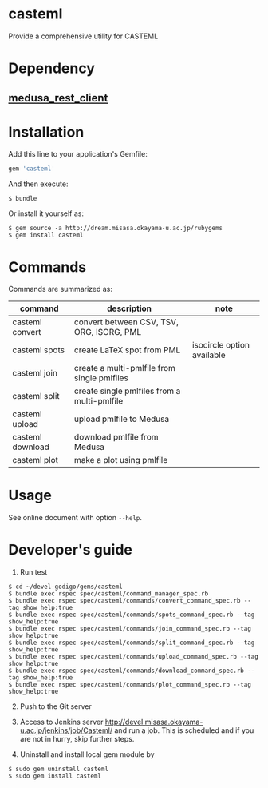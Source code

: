 # casteml

Provide a comprehensive utility for CASTEML

# Dependency

## [medusa_rest_client](https://github.com/misasa/medusa_rest_client "follow instruction")

# Installation

Add this line to your application's Gemfile:

```ruby
gem 'casteml'
```

And then execute:

    $ bundle

Or install it yourself as:

    $ gem source -a http://dream.misasa.okayama-u.ac.jp/rubygems
    $ gem install casteml

# Commands

Commands are summarized as:

| command          | description                                   | note                       |
|------------------|-----------------------------------------------|----------------------------|
| casteml convert  | convert between CSV, TSV, ORG, ISORG, PML     |                            |
| casteml spots    | create LaTeX spot from PML                    | isocircle option available |
| casteml join     | create a multi-pmlfile from single pmlfiles   |                            |
| casteml split    | create single pmlfiles from a multi-pmlfile   |                            |
| casteml upload   | upload pmlfile to Medusa                      |                            |
| casteml download | download pmlfile from Medusa                  |                            |
| casteml plot     | make a plot using pmlfile                     |                            |

# Usage

See online document with option `--help`.

# Developer's guide

1. Run test

```
$ cd ~/devel-godigo/gems/casteml
$ bundle exec rspec spec/casteml/command_manager_spec.rb
$ bundle exec rspec spec/casteml/commands/convert_command_spec.rb --tag show_help:true
$ bundle exec rspec spec/casteml/commands/spots_command_spec.rb --tag show_help:true
$ bundle exec rspec spec/casteml/commands/join_command_spec.rb --tag show_help:true
$ bundle exec rspec spec/casteml/commands/split_command_spec.rb --tag show_help:true
$ bundle exec rspec spec/casteml/commands/upload_command_spec.rb --tag show_help:true
$ bundle exec rspec spec/casteml/commands/download_command_spec.rb --tag show_help:true
$ bundle exec rspec spec/casteml/commands/plot_command_spec.rb --tag show_help:true
```

2. Push to the Git server

3. Access to Jenkins server http://devel.misasa.okayama-u.ac.jp/jenkins/job/Casteml/ and run a job.  This is scheduled and if you are not in hurry, skip further steps.

4. Uninstall and install local gem module by

```
$ sudo gem uninstall casteml
$ sudo gem install casteml
```

